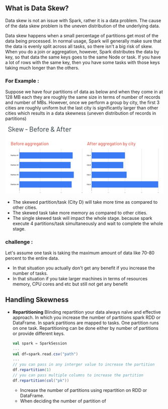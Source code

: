 ## What is Data Skew?
Data skew is not an issue with Spark, rather it is a data problem. The cause of the data skew problem is the uneven distribution of the underlying data.

Data skew happens when a small percentage of partitions get most of the data being processed. In normal usage, Spark will generally make sure that the data is evenly split across all tasks, so there isn't a big risk of skew. When you do a join or aggregation, however, Spark distributes the data by key, so that data the same keys goes to the same Node or task. If you have a lot of rows with the same key, then you have some tasks with those keys taking much longer than the others.

### For Example :
Suppose we have four partitions of data as below and when they come in at 128 MB each they are roughly the same size in terms of number of records and number of MBs. However, once we perform a group by city, the first 3 cities are roughly uniform but the last city is significantly larger than other cities which results in a data skewness (uneven distribution of records in partitions)

![Spark](https://github.com/gurditsingh/blog/blob/gh-pages/_screenshots/spark-data-skew.png?raw=true)

 - The skewed partition/task (City D) will take more time as compared to other cities.
 - The skewed task take more memory as compared to other cities.
 - The single skewed task will impact the whole stage. because spark execute 4 partitions/task simultaneously and wait to complete the whole stage.

### challenge :
Let's assume one task is taking the maximum amount of data like 70-80 percent to the entire data.

 - In that situation you actually don't get any benefit if you increase the number of tasks.
 - In that situation if you take larger machines in terms of resources memory, CPU cores and etc but still not get any benefit

## Handling Skewness

 - **Repartitioning** Blinding repartition your data always naïve and effective approach. In which you increase the number of partitions spark RDD or DataFrame. In spark partitions are mapped to tasks. One partition runs on one task. Repartitioning can be done either by number of partitions or provide different keys.
	 
	```scala
	val spark = SparkSession
	...
	val df=spark.read.csv("path")
	...
	// you can pass in any interger value to increase the partition
	df.repartition(1)
	// you can pass multiple columns to increase the partition
	df.repartition(col("pk"))
	```
	- Increase the number of partitions using repartition on RDD or DataFrame.
	- When deciding the number of partition of 
<!--stackedit_data:
eyJoaXN0b3J5IjpbMTU2ODMyNzY0OSwxMzQ5MDMyMjg4LDE5Nj
cwODkyODksLTUzOTY4MDQxNCw4Mzk4MzQyOTEsMTg3MTM1NDkw
NCwxMTI5NDM4Nzg1LDExMjk3OTA4MjYsMTUzODIzMzMyNCwtMj
A3MDIzMzg2Niw0MDE3OTI5MTEsNzE2NTIwMDg4LC0zNjY4MDQ1
MDMsLTE3MDA0MjgzMDEsMTUxMjQ4NTMwOCwxMjc2ODU2MjYsLT
IwMjcxOTc5ODUsMTQwMTY4NjY2MiwtMTE0MDE5MjQ5NywtNTIz
MDIxNzgzXX0=
-->